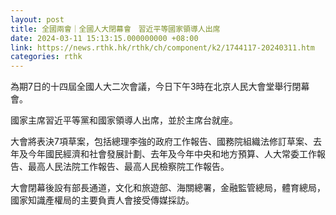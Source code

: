 ```yaml
---
layout: post
title: 全國兩會｜全國人大閉幕會　習近平等國家領導人出席
date: 2024-03-11 15:13:15.000000000 +08:00
link: https://news.rthk.hk/rthk/ch/component/k2/1744117-20240311.htm
categories: rthk
---
```


為期7日的十四屆全國人大二次會議，今日下午3時在北京人民大會堂舉行閉幕會。

國家主席習近平等黨和國家領導人出席，並於主席台就座。

大會將表決7項草案，包括總理李強的政府工作報告、國務院組織法修訂草案、去年及今年國民經濟和社會發展計劃、去年及今年中央和地方預算、人大常委工作報告、最高人民法院工作報告、最高人民檢察院工作報告。

大會閉幕後設有部長通道，文化和旅遊部、海關總署，金融監管總局，體育總局，國家知識產權局的主要負責人會接受傳媒採訪。
